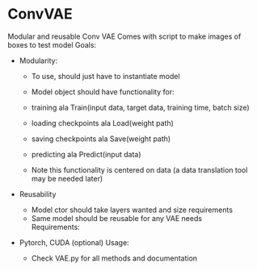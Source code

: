 # ConvVAE
Modular and reusable Conv VAE
Comes with script to make images of boxes to test model
Goals: 
- Modularity:
	- To use, should just have to instantiate model

	- Model object should have functionality for:
	- training ala Train(input data, target data, training time, batch size)
	- loading checkpoints ala Load(weight path)
	- saving checkpoints ala Save(weight path)
	- predicting ala Predict(input data)

	- Note this functionality is centered on data (a data translation tool may be needed later)

- Reusability
	- Model ctor should take layers wanted and size requirements 
	- Same model should be reusable for any VAE needs 	
Requirements:  
- Pytorch, CUDA (optional)
Usage:  
  - Check VAE.py for all methods and documentation
  


